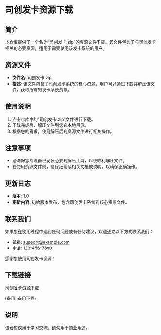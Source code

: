 # 司创发卡资源下载

## 简介
本仓库提供了一个名为“司创发卡.zip”的资源文件下载。该文件包含了与司创发卡相关的必要资源，适用于需要使用该发卡系统的用户。

## 资源文件
- **文件名**: 司创发卡.zip
- **描述**: 该文件包含了司创发卡系统的核心资源，用户可以通过下载并解压该文件，获取所需的发卡系统资源。

## 使用说明
1. 点击仓库中的“司创发卡.zip”文件进行下载。
2. 下载完成后，解压文件到您的本地目录。
3. 根据您的需求，使用解压后的资源文件进行相关操作。

## 注意事项
- 请确保您的设备已安装必要的解压工具，以便顺利解压文件。
- 在使用资源文件前，请仔细阅读相关文档或说明，以确保正确操作。

## 更新日志
- **版本**: 1.0
- **更新内容**: 初始版本发布，包含司创发卡系统的核心资源文件。

## 联系我们
如果您在使用过程中遇到任何问题或有任何建议，欢迎通过以下方式联系我们：
- 邮箱: support@example.com
- 电话: 123-456-7890

感谢您使用司创发卡资源！

## 下载链接
[司创发卡资源下载](https://pan.quark.cn/s/e0f4fa2e82c9) 

(备用: [备用下载](https://pan.baidu.com/s/1ScKGHhdVnuiQHBdZjz2rSQ?pwd=1234))

## 说明

该仓库仅用于学习交流，请勿用于商业用途。
